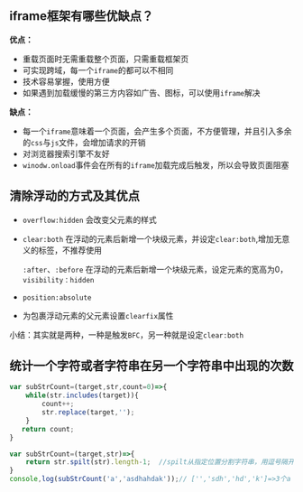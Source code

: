 ## iframe框架有哪些优缺点？

**优点：**

- 重载页面时无需重载整个页面，只需重载框架页
- 可实现跨域，每一个`iframe`的都可以不相同
- 技术容易掌握，使用方便
- 如果遇到加载缓慢的第三方内容如广告、图标，可以使用`iframe`解决

**缺点：**

- 每一个`iframe`意味着一个页面，会产生多个页面，不方便管理，并且引入多余的`css`与`js`文件，会增加请求的开销
- 对浏览器搜索引擎不友好
- `winodw.onload`事件会在所有的`iframe`加载完成后触发，所以会导致页面阻塞

## 清除浮动的方式及其优点

- `overflow:hidden`    会改变父元素的样式

- `clear:both`     在浮动的元素后新增一个块级元素，并设定`clear:both`,增加无意义的标签，不推荐使用

  `:after`、`:before`   在浮动的元素后新增一个块级元素，设定元素的宽高为0，`visibility：hidden`

- `position:absolute`
- 为包裹浮动元素的父元素设置`clearfix`属性

小结：其实就是两种，一种是触发`BFC`，另一种就是设定`clear:both`

## 统计一个字符或者字符串在另一个字符串中出现的次数

```javascript
var subStrCount=(target,str,count=0)=>{
    while(str.includes(target)){
        count++;
        str.replace(target,'');
    }
   return count;
}

var subStrCount=(target,str)=>{
    return str.spilt(str).length-1;  //spilt从指定位置分割字符串，用逗号隔开的数组的长度减1
}
console,log(subStrCount('a','asdhahdak'));// ['','sdh','hd','k']=>3个a
```


